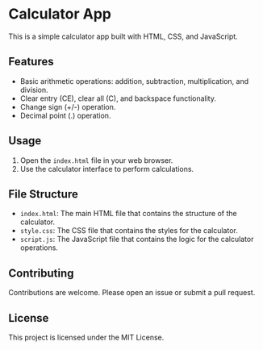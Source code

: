 # Calculator App

This is a simple calculator app built with HTML, CSS, and JavaScript.

## Features

- Basic arithmetic operations: addition, subtraction, multiplication, and division.
- Clear entry (CE), clear all (C), and backspace functionality.
- Change sign (+/-) operation.
- Decimal point (.) operation.

## Usage

1. Open the `index.html` file in your web browser.
2. Use the calculator interface to perform calculations.

## File Structure

- `index.html`: The main HTML file that contains the structure of the calculator.
- `style.css`: The CSS file that contains the styles for the calculator.
- `script.js`: The JavaScript file that contains the logic for the calculator operations.

## Contributing

Contributions are welcome. Please open an issue or submit a pull request.

## License

This project is licensed under the MIT License.

